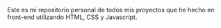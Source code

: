 Este es mi repositorio personal de todos mis proyectos que he hecho en front-end utilizando HTML, CSS y Javascript.
